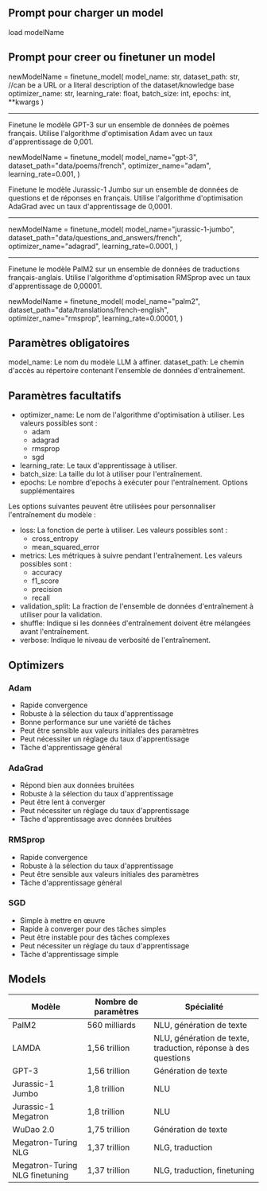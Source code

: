 ## Prompt pour charger un model

load modelName

## Prompt pour creer ou finetuner un model

newModelName = finetune_model(
     model_name: str,
     dataset_path: str, //can be a URL or a literal description of the dataset/knowledge base
     optimizer_name: str,
     learning_rate: float,
     batch_size: int,
     epochs: int,
     **kwargs
)

---

Finetune le modèle GPT-3 sur un ensemble de données de poèmes français. Utilise l'algorithme d'optimisation Adam avec un taux d'apprentissage de 0,001.

newModelName = finetune_model(
    model_name="gpt-3",
    dataset_path="data/poems/french",
    optimizer_name="adam",
    learning_rate=0.001,
)

Finetune le modèle Jurassic-1 Jumbo sur un ensemble de données de questions et de réponses en français. Utilise l'algorithme d'optimisation AdaGrad avec un taux d'apprentissage de 0,0001.

---

newModelName = finetune_model(
    model_name="jurassic-1-jumbo",
    dataset_path="data/questions_and_answers/french",
    optimizer_name="adagrad",
    learning_rate=0.0001,
)

---

Finetune le modèle PalM2 sur un ensemble de données de traductions français-anglais. Utilise l'algorithme d'optimisation RMSprop avec un taux d'apprentissage de 0,00001.

newModelName = finetune_model(
    model_name="palm2",
    dataset_path="data/translations/french-english",
    optimizer_name="rmsprop",
    learning_rate=0.00001,
)

## Paramètres obligatoires

model_name: Le nom du modèle LLM à affiner.
dataset_path: Le chemin d'accès au répertoire contenant l'ensemble de données d'entraînement.

## Paramètres facultatifs

- optimizer_name: Le nom de l'algorithme d'optimisation à utiliser. Les valeurs possibles sont :
    - adam
    - adagrad
    - rmsprop
    - sgd
- learning_rate: Le taux d'apprentissage à utiliser.
- batch_size: La taille du lot à utiliser pour l'entraînement.
- epochs: Le nombre d'epochs à exécuter pour l'entraînement.
Options supplémentaires

Les options suivantes peuvent être utilisées pour personnaliser l'entraînement du modèle :

- loss: La fonction de perte à utiliser. Les valeurs possibles sont :
    - cross_entropy
    - mean_squared_error
- metrics: Les métriques à suivre pendant l'entraînement. Les valeurs possibles sont :
    - accuracy
    - f1_score
    - precision
    - recall
- validation_split: La fraction de l'ensemble de données d'entraînement à utiliser pour la validation.
- shuffle: Indique si les données d'entraînement doivent être mélangées avant l'entraînement.
- verbose: Indique le niveau de verbosité de l'entraînement.

## Optimizers

### Adam
* Rapide convergence
* Robuste à la sélection du taux d'apprentissage
* Bonne performance sur une variété de tâches
* Peut être sensible aux valeurs initiales des paramètres
* Peut nécessiter un réglage du taux d'apprentissage
* Tâche d'apprentissage général

### AdaGrad
* Répond bien aux données bruitées
* Robuste à la sélection du taux d'apprentissage
* Peut être lent à converger
* Peut nécessiter un réglage du taux d'apprentissage
* Tâche d'apprentissage avec données bruitées

### RMSprop
* Rapide convergence
* Robuste à la sélection du taux d'apprentissage
* Peut être sensible aux valeurs initiales des paramètres
* Tâche d'apprentissage général

### SGD
* Simple à mettre en œuvre
* Rapide à converger pour des tâches simples
* Peut être instable pour des tâches complexes
* Peut nécessiter un réglage du taux d'apprentissage
* Tâche d'apprentissage simple

## Models

| Modèle | Nombre de paramètres | Spécialité |
|---|---|---|
| PalM2 | 560 milliards | NLU, génération de texte |
| LAMDA | 1,56 trillion | NLU, génération de texte, traduction, réponse à des questions |
| GPT-3 | 1,56 trillion | Génération de texte |
| Jurassic-1 Jumbo | 1,8 trillion | NLU |
| Jurassic-1 Megatron | 1,8 trillion | NLU |
| WuDao 2.0 | 1,75 trillion | Génération de texte |
| Megatron-Turing NLG | 1,37 trillion | NLG, traduction |
| Megatron-Turing NLG finetuning | 1,37 trillion | NLG, traduction, finetuning
